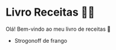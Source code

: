 # Livro Receitas :man_cook:



Olá! Bem-vindo ao meu livro de receitas :wave:

- Strogonoff de frango



